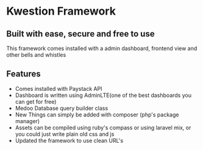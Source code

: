 # Kwestion Framework
## Built with ease, secure and free to use

This framework  comes installed with a admin dashboard, frontend view and other bells and whistles

## Features
- Comes installed with Paystack API
- Dashboard is written using AdminLTE(one of the best dashboards you can get for free)
- Medoo Database query builder class
- New Things can simply be added with composer (php's package manager)
- Assets can be compiled using ruby's compass or using laravel mix, or you could just write plain old css and js
- Updated the framework to use clean URL's
